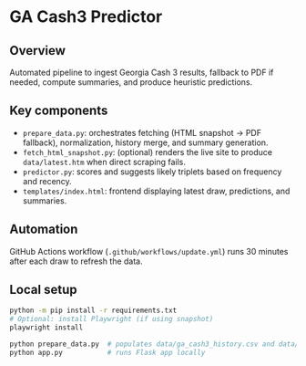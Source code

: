 # GA Cash3 Predictor

## Overview
Automated pipeline to ingest Georgia Cash 3 results, fallback to PDF if needed, compute summaries, and produce heuristic predictions.

## Key components
- `prepare_data.py`: orchestrates fetching (HTML snapshot → PDF fallback), normalization, history merge, and summary generation.
- `fetch_html_snapshot.py`: (optional) renders the live site to produce `data/latest.htm` when direct scraping fails.
- `predictor.py`: scores and suggests likely triplets based on frequency and recency.
- `templates/index.html`: frontend displaying latest draw, predictions, and summaries.

## Automation
GitHub Actions workflow (`.github/workflows/update.yml`) runs 30 minutes after each draw to refresh the data.

## Local setup
```sh
python -m pip install -r requirements.txt
# Optional: install Playwright (if using snapshot)
playwright install

python prepare_data.py  # populates data/ga_cash3_history.csv and data/summary.json
python app.py           # runs Flask app locally
